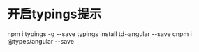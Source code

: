 # 开启typings提示
npm i typings -g --save
typings install td~angular --save
cnpm i @types/angular --save
